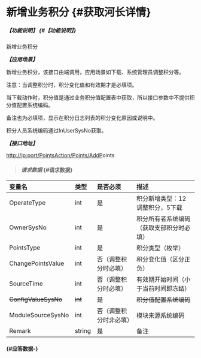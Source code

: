 # 新增业务积分 {#获取河长详情}

##### _【功能说明】_ {#【功能说明】}

新增业务积分

_**【应用场景】**_

新增业务积分，该接口由端调用，应用场景如下载、系统管理员调整积分等。

注意：当调整积分时，积分变化值和有效期才是必填项。

当下载动作时，积分值是通过业务积分值配置表中获取，所以接口参数中不提供积分值配置系统编码。

备注也为必填项，显示在积分日志列表的积分变化原因或说明中。

积分人员系统编码通过InUserSysNo获取。

_**【接口地址】**_

[http://ip:port/PointsAction/Points/AddP](http://ip:port/HMQuery/RiverMaster/GetRiverMasterByRiverMasterSysNo)oints

> #### _请求数据_ {#请求数据}

| 变量名 | 类型 | 是否必须 | 描述 |
| :--- | :--- | :--- | :--- |
| OperateType | int | 是 | 积分新增类型：12调整积分，5下载 |
| OwnerSysNo | int | 是 | 积分所有者系统编码（获取支部积分时必填） |
| PointsType | int | 是 | 积分类型（枚举） |
| ChangePointsValue | int | 否（调整积分时必填） | 积分变化值（区分正负） |
| SourceTime | int | 否（调整积分时必填） | 有效期开始时间（小于当前时间即冻结） |
| ~~ConfigValueSysNo~~ | ~~int~~ | ~~是~~ | ~~积分值配置系统编码~~ |
| ModuleSourceSysNo | int | 否（调整积分时非必填） | 模块来源系统编码 |
| Remark | string | 是 | 备注 |

####  {#应答数据-}



